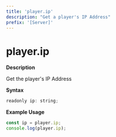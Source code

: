 ```yaml
---
title: 'player.ip'
description: "Get a player's IP Address"
prefix: '[Server]'
---
```


# player.ip

**Description**

Get the player's IP Address

**Syntax**

```js
readonly ip: string;
```

**Example Usage**

```js
const ip = player.ip;
console.log(player.ip);
```

